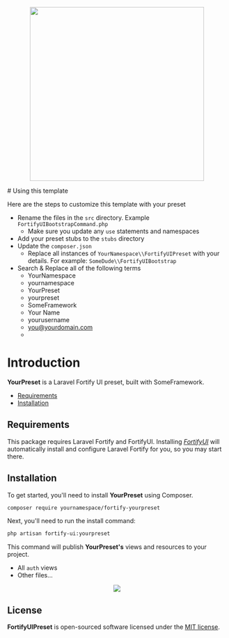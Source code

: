 <p align="center"><img width="400" src="https://github.com/zacksmash/fortify-ui-preset/blob/master/fortify-preset-image.png"></p>
# Using this template

Here are the steps to customize this template with your preset

- Rename the files in the `src` directory. Example `FortifyUIBootstrapCommand.php`
    - Make sure you update any `use` statements and namespaces
- Add your preset stubs to the `stubs` directory
- Update the `composer.json`
    - Replace all instances of `YourNamespace\\FortifyUIPreset` with your details. For example: `SomeDude\\FortifyUIBootstrap`
- Search & Replace all of the following terms
    - YourNamespace
    - yournamespace
    - YourPreset
    - yourpreset
    - SomeFramework
    - Your Name
    - yourusername
    - you@yourdomain.com
    -


# Introduction

**YourPreset** is a Laravel Fortify UI preset, built with SomeFramework.

- [Requirements](#requirements)
- [Installation](#installation)

<a name="requirements"></a>
## Requirements

This package requires Laravel Fortify and FortifyUI. Installing [*FortifyUI*](https://github.com/zacksmash/fortify-ui) will automatically install and configure Laravel Fortify for you, so you may start there.

<a name="installation"></a>
## Installation

To get started, you'll need to install **YourPreset** using Composer.

```bash
composer require yournamespace/fortify-yourpreset
```

Next, you'll need to run the install command:

```bash
php artisan fortify-ui:yourpreset
```

This command will publish **YourPreset's** views and resources to your project.

- All `auth` views
- Other files...

<p align="center"><img  src="https://github.com/zacksmash/fortify-ui-preset/blob/master/fortify-preset-screenshot.png"></p>

## License

**FortifyUIPreset** is open-sourced software licensed under the [MIT license](LICENSE.md).
